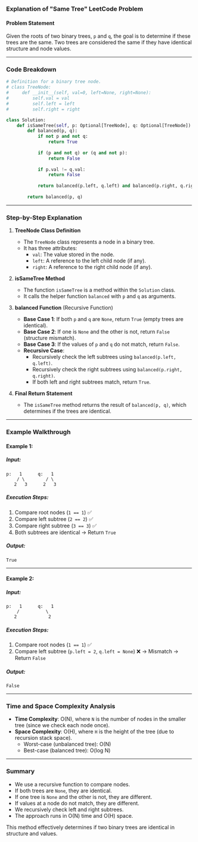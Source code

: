 ### Explanation of "Same Tree" LeetCode Problem

#### Problem Statement
Given the roots of two binary trees, `p` and `q`, the goal is to determine if these trees are the same. Two trees are considered the same if they have identical structure and node values.

---

### Code Breakdown
```python
# Definition for a binary tree node.
# class TreeNode:
#     def __init__(self, val=0, left=None, right=None):
#         self.val = val
#         self.left = left
#         self.right = right

class Solution:
    def isSameTree(self, p: Optional[TreeNode], q: Optional[TreeNode]) -> bool:
        def balanced(p, q):
            if not p and not q:
                return True
            
            if (p and not q) or (q and not p):
                return False
            
            if p.val != q.val:
                return False
            
            return balanced(p.left, q.left) and balanced(p.right, q.right)
        
        return balanced(p, q)
```

---

### Step-by-Step Explanation

1. **TreeNode Class Definition**
   - The `TreeNode` class represents a node in a binary tree.
   - It has three attributes:
     - `val`: The value stored in the node.
     - `left`: A reference to the left child node (if any).
     - `right`: A reference to the right child node (if any).

2. **isSameTree Method**
   - The function `isSameTree` is a method within the `Solution` class.
   - It calls the helper function `balanced` with `p` and `q` as arguments.

3. **balanced Function** (Recursive Function)
   - **Base Case 1**: If both `p` and `q` are `None`, return `True` (empty trees are identical).
   - **Base Case 2**: If one is `None` and the other is not, return `False` (structure mismatch).
   - **Base Case 3**: If the values of `p` and `q` do not match, return `False`.
   - **Recursive Case**:
     - Recursively check the left subtrees using `balanced(p.left, q.left)`.
     - Recursively check the right subtrees using `balanced(p.right, q.right)`.
     - If both left and right subtrees match, return `True`.

4. **Final Return Statement**
   - The `isSameTree` method returns the result of `balanced(p, q)`, which determines if the trees are identical.

---

### Example Walkthrough
#### Example 1:
##### Input:
```
p:   1      q:   1
    / \        / \
   2   3      2   3
```
##### Execution Steps:
1. Compare root nodes (`1 == 1`) ✅
2. Compare left subtree (`2 == 2`) ✅
3. Compare right subtree (`3 == 3`) ✅
4. Both subtrees are identical → Return `True`

##### Output:
```
True
```

---
#### Example 2:
##### Input:
```
p:   1      q:   1
    /          \
   2            2
```
##### Execution Steps:
1. Compare root nodes (`1 == 1`) ✅
2. Compare left subtree (`p.left = 2`, `q.left = None`) ❌ → Mismatch → Return `False`

##### Output:
```
False
```

---

### Time and Space Complexity Analysis
- **Time Complexity**: O(N), where `N` is the number of nodes in the smaller tree (since we check each node once).
- **Space Complexity**: O(H), where `H` is the height of the tree (due to recursion stack space).
  - Worst-case (unbalanced tree): O(N)
  - Best-case (balanced tree): O(log N)

---

### Summary
- We use a recursive function to compare nodes.
- If both trees are `None`, they are identical.
- If one tree is `None` and the other is not, they are different.
- If values at a node do not match, they are different.
- We recursively check left and right subtrees.
- The approach runs in O(N) time and O(H) space.

This method effectively determines if two binary trees are identical in structure and values.

